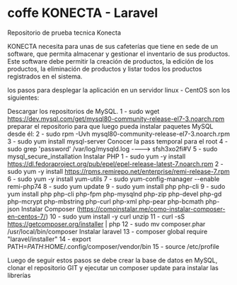 # coffe KONECTA - Laravel
Repositorio de prueba tecnica Konecta

KONECTA necesita para unas de sus cafeterías que tiene en sede de un software, que permita almacenar y gestionar el inventario de sus productos. Este software debe permitir la creación de productos, la edición de los productos, la eliminación de productos y listar todos los productos registrados en el sistema.

los pasos para desplegar la aplicación en un servidor linux - CentOS son los siguientes:

Descargar los repositorios de MySQL.
1 - sudo wget https://dev.mysql.com/get/mysql80-community-release-el7-3.noarch.rpm
preparar el repositorio para que luego pueda instalar paquetes MySQL desde él:
2 - sudo rpm -Uvh mysql80-community-release-el7-3.noarch.rpm
3 - sudo yum install mysql-server
Conocer la pass temporal para el root
4 - sudo grep 'password' /var/log/mysqld.log ----> sfsh3xo2fi#V
5 - sudo mysql_secure_installation
Instalar PHP
1 - sudo yum -y install https://dl.fedoraproject.org/pub/epel/epel-release-latest-7.noarch.rpm
2 - sudo yum -y install https://rpms.remirepo.net/enterprise/remi-release-7.rpm
6 - sudo yum -y install yum-utils
7 - sudo yum-config-manager --enable remi-php74
8 - sudo yum update
9 - sudo yum install php php-cli
9 - sudo yum install php  php-cli php-fpm php-mysqlnd php-zip php-devel php-gd php-mcrypt php-mbstring php-curl php-xml php-pear php-bcmath php-json
Instalar Composer (https://comoinstalar.me/como-instalar-composer-en-centos-7/)
10 - sudo yum install -y curl unzip
11 - curl -sS https://getcomposer.org/installer | php
12 - sudo mv composer.phar /usr/local/bin/composer
Instalar laravel
13 - composer global require "laravel/installer"
14 - export PATH=$PATH:$HOME/.config/composer/vendor/bin
15 - source /etc/profile

Luego de seguir estos pasos se debe crear la base de datos en MySQL, clonar el repositorio GIT y ejecutar un composer update para instalar las librerías
